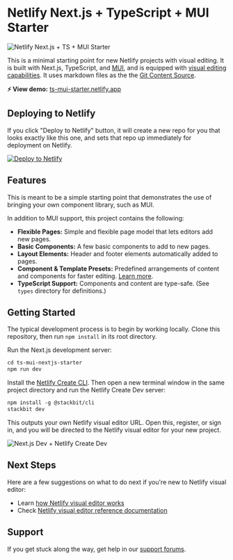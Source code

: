 # Netlify Next.js + TypeScript + MUI Starter  

![Netlify Next.js + TS + MUI Starter](https://assets.stackbit.com/docs/ts-nextjs-starter-thumb.png)

This is a minimal starting point for new Netlify projects with visual editing. It is built with Next.js, TypeScript, and [MUI](https://mui.com/), and is equipped with [visual editing capabilities](https://docs.netlify.com/visual-editor/visual-editing/). It uses markdown files as the the [Git Content Source](https://docs.netlify.com/create/content-sources/git/).

**⚡ View demo:** [ts-mui-starter.netlify.app](https://ts-mui-starter.netlify.app/)

## Deploying to Netlify

If you click "Deploy to Netlify" button, it will create a new repo for you that looks exactly like this one, and sets that repo up immediately for deployment on Netlify.

[![Deploy to Netlify](https://www.netlify.com/img/deploy/button.svg)](https://app.netlify.com/start/deploy?repository=https://github.com/netlify-templates/ts-mui-nextjs-starter)

## Features

This is meant to be a simple starting point that demonstrates the use of bringing your own component library, such as MUI.

In addition to MUI support, this project contains the following:

- **Flexible Pages:** Simple and flexible page model that lets editors add new pages.
- **Basic Components:** A few basic components to add to new pages.
- **Layout Elements:** Header and footer elements automatically added to pages.
- **Component & Template Presets:** Predefined arrangements of content and components for faster editing. [Learn more](https://docs.netlify.com/create/content-presets/).
- **TypeScript Support:** Components and content are type-safe. (See `types` directory for definitions.)

## Getting Started

The typical development process is to begin by working locally. Clone this repository, then run `npm install` in its root directory.

Run the Next.js development server:

```txt
cd ts-mui-nextjs-starter
npm run dev
```

Install the [Netlify Create CLI](https://www.npmjs.com/package/@stackbit/cli). Then open a new terminal window in the same project directory and run the Netlify Create Dev server:

```txt
npm install -g @stackbit/cli
stackbit dev
```

This outputs your own Netlify visual editor URL. Open this, register, or sign in, and you will be directed to the Netlify visual editor for your new project.

![Next.js Dev + Netlify Create Dev](https://assets.stackbit.com/docs/next-dev-stackbit-dev.png)

## Next Steps

Here are a few suggestions on what to do next if you're new to Netlify visual editor:

- Learn [how Netlify visual editor works](https://docs.netlify.com/visual-editor/overview/)
- Check [Netlify visual editor reference documentation](https://visual-editor-reference.netlify.com/)

## Support

If you get stuck along the way, get help in our [support forums](https://answers.netlify.com/).
